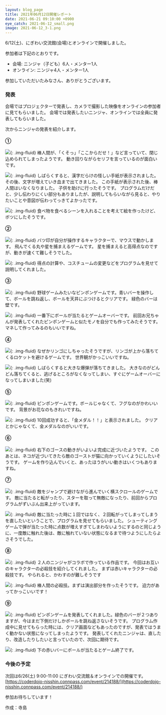 ```yaml
---
layout: blog_page
title: 2021年06月12日開催レポート
date: 2021-06-21 09:10:00 +0900
eye_catch: 2021-06-12_small.png
image: 2021-06-12_3-1.png
---
```


6/12(土)、にぎわい交流館(会場)とオンラインで開催しました。<br />

参加者は下記のとおりです。
* 会場: ニンジャ（子ども）6人・メンター1人
* オンライン: ニンジャ4人・メンター1人

参加していただいたみなさん、ありがとうございます。

### 発表
会場ではプロジェクターで発表し、カメラで撮影した映像をオンラインの参加者に見てもらいました。
会場では発表したいニンジャ、オンラインでは全員に発表してもらいました。

次からニンジャの発表を紹介します。

#### &#9312;

![](/assets/img/2021-06-12_1-1.gif){: .img-fluid}
棒人間が、「くそっ」「ここからだせ！」など言っていて、閉じ込められてしまったようです。
動き回りながらセリフを言っているのが面白いです。

![](/assets/img/2021-06-12_1-2.png){: .img-fluid}
しばらくすると、漢字だらけの怪しい手紙が表示されました。その後、文字が増えていき血まで出てきました。
この手紙が表示された後、棒人間はいなくなりました。
子供を助けに行ったそうです。
プログラムだけだと、少し伝わりにくい部分もありましたが、説明してもらいながら見ると、やりたいことや意図が伝わってっきてよかったです。

![](/assets/img/2021-06-12_1-3.png){: .img-fluid}
食べ物を食べるシーンを入れることを考えて絵を作ったけど、ボツにしたそうです。

#### &#9313;

![](/assets/img/2021-06-12_2-1.png){: .img-fluid}
バツ印が自分が操作するキャラクターで、マウスで動かします。
飛んでくる丸や星を捕まえるゲームです。
星を捕まえると高得点なのですが、動きが速くて難しそうでした。

![](/assets/img/2021-06-12_2-2.png){: .img-fluid}
得点の計算や、コスチュームの変更などをプログラムを見せて説明してくれました。

#### &#9314;

![](/assets/img/2021-06-12_3-1.png){: .img-fluid}
野球ゲームみたいなピンポンゲームです。青いバーを操作して、ボールを跳ね返し、ボールを天井にぶつけるとクリアです。
緑色のバーは壁です。

![](/assets/img/2021-06-12_3-2.png){: .img-fluid}
一番下にボールが当たるとゲームオーバーです。
前回お兄ちゃんが発表してくれたピンポンゲームと似たモノを自分でも作ってみたそうです。
マネして作ってみるのもいいですね。

#### &#9315;

![](/assets/img/2021-06-12_4-1.png){: .img-fluid}
なぜかリンゴにしちゃったそうですが、リンゴが上から落ちてくるロケットを避けるゲームです。
世界観がかっこいいですね。

![](/assets/img/2021-06-12_4-2.png){: .img-fluid}
しばらくすると大きな爆弾が落ちてきました。
大きなのがどんどん落ちてくると、逃げるところがなくなってしまい、すぐにゲームオーバーになってしまいました(笑)

#### &#9316;

![](/assets/img/2021-06-12_5-1.png){: .img-fluid}
ピンポンゲームです。ボールじゃなくて、フグなのがかわいいです。
背景がお花なのもきれいですね。

![](/assets/img/2021-06-12_5-2.png){: .img-fluid}
10回成功すると、「金メダル！！」と表示されました。
クリアとかじゃなくて、金メダルなのがいいです。

#### &#9317;

![](/assets/img/2021-06-12_6-1.png){: .img-fluid}
右下のゴースの動きがいよいよ完成に近づいたようです。
このあとは、ネコが近づいてきたら敵のゴーストが猫に向かっていくようにしたいそうです。
ゲームを作り込んでいくと、あったほうがいい動きはいくつもありますね。

#### &#9318;

![](/assets/img/2021-06-12_7-1.gif){: .img-fluid}
敵をジャンプで避けながら進んでいく横スクロールのゲームです。
敵に当たると転がったり、スターを取って無敵になったり、前回からプログラムがずいぶん出来上がっています。

![](/assets/img/2021-06-12_7-2.png){: .img-fluid}
敵に当たった時に１回ではなく、２回転がってしまってしまうを直したいということで、プログラムを見せてもらいました。
シューティングゲームで弾が当たった時に点数が増えすぎてしまわないようにするのと同じように、一度敵に触れた後は、敵に触れていない状態になるまで待つようにしたらよさそうでした。

#### &#9319;

![](/assets/img/2021-06-12_8-1.png){: .img-fluid}
２人のニンジャがコラボで作っている作品です。
今回はお互いのキャラクターの必殺技を紹介してくれました。
まずは赤いキャラクターの必殺技です。
やられると、かわすのが難しそうです

![](/assets/img/2021-06-12_8-2.png){: .img-fluid}
棒人間の必殺技。まずは演出部分を作ったそうです。
迫力があってかっこいいです！

#### &#9320;

![](/assets/img/2021-06-12_9-1.png){: .img-fluid}
ピンポンゲームを発表してくれました。緑色のバーが２つありますが、今はまだ下側だけしかボールを跳ね返さないそうです。
プログラム作成中に見せてもらった時には、クリア画面などもあったのですが、発表ではうまく動かない状態になってしまったようです。
発表してくれたニンジャは、直したり、改造したりしたいと言っていたので、次回に期待です。

![](/assets/img/2021-06-12_9-2.png){: .img-fluid}
下の赤いバーにボールが当たるとゲーム終了です。

### 今後の予定
次回は6/26(土) 9:00-11:00 にぎわい交流館＆オンラインでの開催です。<br/>
[https://coderdojo-nisshin.connpass.com/event/214188/](https://coderdojo-nisshin.connpass.com/event/214188/)

参加お待ちしています！

作成：寺島
